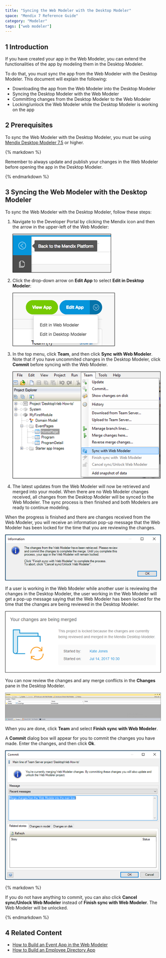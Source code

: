 ```yaml
---
title: "Syncing the Web Modeler with the Desktop Modeler"
space: "Mendix 7 Reference Guide"
category: "Modeler"
tags: ["web modeler"]
---
```


## 1 Introduction

If you have created your app in the Web Modeler, you can extend the functionalities of the app by modeling them in the Desktop Modeler.

To do that, you must sync the app from the Web Modeler with the Desktop Modeler. This document will explain the following:

* Downloading the app from the Web Modeler into the Desktop Modeler
* Syncing the Desktop Modeler with the Web Modeler
* Committing changes from the Desktop Modeler to the Web Modeler
* Locking/unlock the Web Modeler while the Desktop Modeler is working on the app

## 2 Prerequisites

To sync the Web Modeler with the Desktop Modeler, you must be using [Mendix Desktop Modeler 7.5](https://appstore.home.mendix.com) or higher.

<div class="alert alert-warning">{% markdown %}

Remember to always update and publish your changes in the Web Modeler before opening the app in the Desktop Modeler.

{% endmarkdown %}</div>

## 3 Syncing the Web Modeler with the Desktop Modeler

To sync the Web Modeler with the Desktop Modeler, follow these steps:

1. Navigate to the Developer Portal by clicking the Mendix icon and then the arrow in the upper-left of the Web Modeler:

    ![](attachments/desktop-howto/developer-portal.png)

2. Click the drop-down arrow on **Edit App** to select **Edit in Desktop Modeler**:

    ![](attachments/desktop-howto/edit-app.png)

3. In the top menu, click **Team**, and then click **Sync with Web Modeler**.  Note that if you have uncommited changes in the Desktop Modeler, click **Commit** before syncing with the Web Modeler.

    ![](attachments/desktop-howto/sync-webmodeler.png)

4. The latest updates from the Web Modeler will now be retrieved and merged into your model. When there are no Web Modeler changes received, all changes from the Desktop Modeler will be synced to the Web Modeler. The sync process is then finished and both Modelers are ready to continue modeling. 

When the progress is finished and there are changes received from the Web Modeler, you will receive an information pop-up message that the Web Modeler has been locked for the time that you are reviewing the changes.

![](attachments/desktop-howto/information-desktopmod.png)

If a user is working in the Web Modeler while another user is reviewing the changes in the Desktop Modeler, the user working in the Web Modeler will get a pop-up message saying that the Web Modeler has been locked for the time that the changes are being reviewed in the Desktop Modeler.

![](attachments/desktop-howto/information-webmodeler.png)

You can now review the changes and any merge conflicts in the **Changes** pane in the Desktop Modeler.

![](attachments/desktop-howto/changes.png)

When you are done, click **Team** and select **Finish sync with Web Modeler**.

A **Commit** dialog box will appear for you to commit the changes you have made. Enter the changes, and then click **Ok**.

![](attachments/desktop-howto/commit.png)

<div class="alert alert-info">{% markdown %}

If you do not have anything to commit, you can also click **Cancel sync/Unlock Web Modeler** instead of **Finish sync with Web Modeler**. The Web Modeler will be unlocked.

{% endmarkdown %}</div>

## 4 Related Content

* [How to Build an Event App in the Web Modeler](/howto/tutorials/webmodeler-event-app)
* [How to Build an Employee Directory App](/howto/tutorials/build-an-employee-directory-app)

